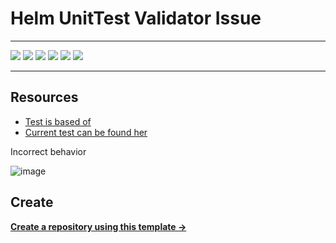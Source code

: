 # Helm UnitTest Validator Issue

---

![](https://img.shields.io/github/commit-activity/m/ik-workshop/open-source-issue-blueprint)
![](https://img.shields.io/github/last-commit/ik-workshop/open-source-issue-blueprint)
[![](https://img.shields.io/github/license/ivankatliarchuk/.github)](https://github.com/ivankatliarchuk/.github/LICENCE)
[![](https://img.shields.io/github/languages/code-size/ik-workshop/open-source-issue-blueprint)](https://github.com/ik-workshop/open-source-issue-blueprint)
[![](https://img.shields.io/github/repo-size/ik-workshop/open-source-issue-blueprint)](https://github.com/ik-workshop/open-source-issue-blueprint)
![](https://img.shields.io/github/languages/top/ik-workshop/open-source-issue-blueprint?color=green&logo=markdown&logoColor=blue)

---

## Resources

- [Test is based of](https://github.com/helm-unittest/helm-unittest/blob/main/test/data/v3/failing-template/tests/configMap_test.yaml)
- [Current test can be found her](./example-chart/tests/)

Incorrect behavior

![image](./assets/ouput-v2.png)

## Create

[**Create a repository using this template →**][template.generate]

<!-- resources -->
[template.generate]: https://github.com/ik-workshop/open-source-issue-blueprint/generate
